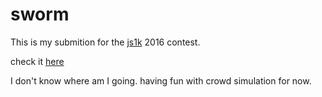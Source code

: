 # sworm

This is my submition for the [js1k](http://js1k.com/2016-elemental/) 2016 contest.

check it [here]()


I don't know where am I going. having fun with crowd simulation for now.
